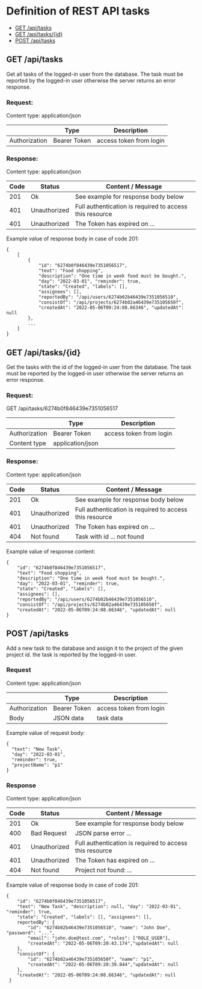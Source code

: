 # Definition of REST API tasks

* [GET /api/tasks]()
* [GET /api/tasks/{id}]()
* [POST /api/tasks]()

## <a name="GET /api/tasks"></a> GET /api/tasks
Get all tasks of the logged-in user from the database.
The task must be reported by the logged-in user otherwise the server
returns an error response.

### Request:
Content type: application/json

|               | Type             | Description             |
|---------------|------------------|-------------------------|
| Authorization | Bearer Token     | access token from login |                      

### Response:
Content type: application/json

| Code | Status       | Content / Message                                       |
|------|--------------|---------------------------------------------------------|
| 201  | Ok           | See example for response body below                     |
| 401  | Unauthorized | Full authentication is required to access this resource |
| 401  | Unauthorized | The Token has expired on ...                            |

Example value of response body in case of code 201:

    {
        [
            {
                "id": "6274b0f846439e7351056517",
                "text": "Food shopping",
                "description": "One time in week food must be bought.",
                "day": "2022-03-01", "reminder": true,
                "state": "Created", "labels": [],
                "assignees": [],
                "reportedBy": "/api/users/6274b02b46439e7351056510",
                "consistOf": "/api/projects/6274b02a46439e735105650f",
                "createdAt": "2022-05-06T09:24:08.66346", "updatedAt": null
            },
            ...
        ]
    }

## <a name="GET /api/tasks/{id}"></a> GET /api/tasks/{id}
Get the tasks with the id of the logged-in user from the database.
The task must be reported by the logged-in user otherwise the server
returns an error response.

### Request:
GET /api/tasks/6274b0f846439e7351056517

|                | Type              | Description             |
|----------------|-------------------|-------------------------|
| Authorization  | Bearer Token      | access token from login |                      
| Content type   | application/json  |                         |                       

### Response:
Content type: application/json


| Code | Status       | Content / Message                                       |
|------|--------------|---------------------------------------------------------|
| 201  | Ok           | See example for response body below                     |
| 401  | Unauthorized | Full authentication is required to access this resource |
| 401  | Unauthorized | The Token has expired on ...                            |
| 404  | Not found    | Task with id ... not found                              |
 
Example value of response content:

    {
        "id": "6274b0f846439e7351056517",
        "text": "Food shopping",
        "description": "One time in week food must be bought.",
        "day": "2022-03-01", "reminder": true,
        "state": "Created", "labels": [],
        "assignees": [],
        "reportedBy": "/api/users/6274b02b46439e7351056510",
        "consistOf": "/api/projects/6274b02a46439e735105650f",
        "createdAt": "2022-05-06T09:24:08.66346", "updatedAt": null
    }

## <a name="POST /api/tasks"></a> POST /api/tasks
Add a new task to the database and assign it to the project of the given project id.
the task is reported by the logged-in user.

### Request
Content type: application/json

|               | Type         | Description             |
|---------------|--------------|-------------------------|
| Authorization | Bearer Token | access token from login |                      
| Body          | JSON data    | task data               |

Example value of request body:

    {
      "text": "New Task",
      "day": "2022-03-01",
      "reminder": true,
      "projectName": "p1"
    }

### Response
Content type: application/json

| Code | Status       | Content / Message                                       |
|------|--------------|---------------------------------------------------------|
| 201  | Ok           | See example for response body below                     |
| 400  | Bad Request  | JSON parse error ...                                    |
| 401  | Unauthorized | Full authentication is required to access this resource |
| 401  | Unauthorized | The Token has expired on ...                            |
| 404  | Not found    | Project not found: ...                                  |

Example value of response body in case of code 201:

    {
        "id": "6274b0f846439e7351056517",
        "text": "New Task", "description": null, "day": "2022-03-01", "reminder": true,
        "state": "Created", "labels": [], "assignees": [],
        reportedBy": {
            "id": "6274b02b46439e7351056510", "name": "John Doe", "password": "...",
            "email": "john.doe@test.com", "roles": ["ROLE_USER"],
            "createdAt": "2022-05-06T09:20:43.174","updatedAt": null
        },
        "consistOf": {
            "id": "6274b02a46439e735105650f", "name": "p1",
            "createdAt": "2022-05-06T09:20:39.844","updatedAt": null
        },
        "createdAt": "2022-05-06T09:24:08.66346", "updatedAt": null
     }



